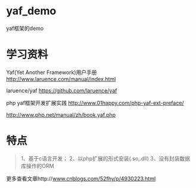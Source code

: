 # yaf_demo
yaf框架的demo

# 学习资料

Yaf(Yet Another Framework)用户手册
http://www.laruence.com/manual/index.html

laruence/yaf
https://github.com/laruence/yaf

php yaf框架开发扩展实践
http://www.01happy.com/php-yaf-ext-preface/

http://www.php.net/manual/zh/book.yaf.php

# 特点
>1、基于c语言开发；
2、以php扩展的形式安装(.so,.dll)
3、没有封装数据库操作的ORM

更多查看文章http://www.cnblogs.com/52fhy/p/4930223.html